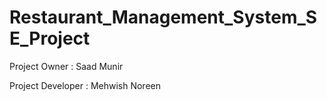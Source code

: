 # Restaurant_Management_System_SE_Project
Project Owner : Saad Munir

Project Developer : Mehwish Noreen
